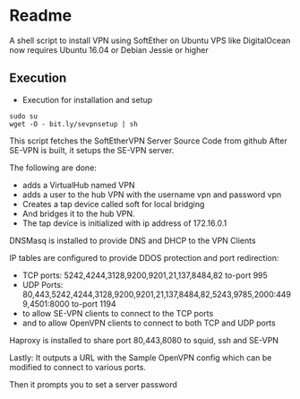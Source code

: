 # Readme

A shell script to install VPN using SoftEther on Ubuntu VPS like DigitalOcean
now requires Ubuntu 16.04 or Debian Jessie or higher

## Execution

* Execution for installation and setup

```shell
sudo su
wget -O - bit.ly/sevpnsetup | sh
```

This script fetches the SoftEtherVPN Server Source Code from github
After SE-VPN is built, it setups the SE-VPN server.

The following are done:
* adds a VirtualHub named VPN
* adds a user to the hub VPN with the username vpn and password vpn
* Creates a tap device called soft for local bridging
* And bridges it to the hub VPN.
* The tap device is initialized with ip address of 172.16.0.1
 
DNSMasq is installed to provide DNS and DHCP to the VPN Clients

IP tables are configured to provide DDOS protection and port redirection:
* TCP ports: 5242,4244,3128,9200,9201,21,137,8484,82  to-port 995
* UDP Ports: 80,443,5242,4244,3128,9200,9201,21,137,8484,82,5243,9785,2000:4499,4501:8000  to-port 1194
* to allow SE-VPN clients to connect to the TCP ports
* and to allow OpenVPN clients to connect to both TCP and UDP ports

Haproxy is installed to share port 80,443,8080 to squid, ssh and SE-VPN

Lastly: It outputs a URL with the Sample OpenVPN config which can be modified to connect to various ports.

Then it prompts you to set a server password
